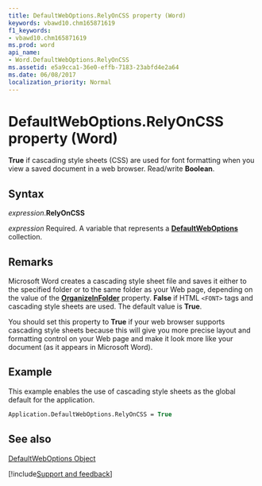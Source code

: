 ```yaml
---
title: DefaultWebOptions.RelyOnCSS property (Word)
keywords: vbawd10.chm165871619
f1_keywords:
- vbawd10.chm165871619
ms.prod: word
api_name:
- Word.DefaultWebOptions.RelyOnCSS
ms.assetid: e5a9cca1-36e0-effb-7183-23abfd4e2a64
ms.date: 06/08/2017
localization_priority: Normal
---
```



# DefaultWebOptions.RelyOnCSS property (Word)

 **True** if cascading style sheets (CSS) are used for font formatting when you view a saved document in a web browser. Read/write **Boolean**.


## Syntax

_expression_.**RelyOnCSS**

_expression_ Required. A variable that represents a **[DefaultWebOptions](Word.DefaultWebOptions.md)** collection.


## Remarks

Microsoft Word creates a cascading style sheet file and saves it either to the specified folder or to the same folder as your Web page, depending on the value of the  **[OrganizeInFolder](Word.DefaultWebOptions.OrganizeInFolder.md)** property. **False** if HTML `<FONT>` tags and cascading style sheets are used. The default value is **True**.

You should set this property to  **True** if your web browser supports cascading style sheets because this will give you more precise layout and formatting control on your Web page and make it look more like your document (as it appears in Microsoft Word).


## Example

This example enables the use of cascading style sheets as the global default for the application.


```vb
Application.DefaultWebOptions.RelyOnCSS = True
```


## See also


[DefaultWebOptions Object](Word.DefaultWebOptions.md)

[!include[Support and feedback](~/includes/feedback-boilerplate.md)]